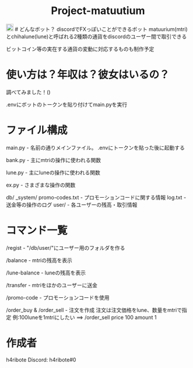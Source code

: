 <div style="text-align:center">
<h1>
Project-matuutium
</h1>
</div>

<img src="https://img.shields.io/badge/Python-{3.11.4}-blue" height="20" alt="Version-of-Python">
# どんなボット？
discordでFXっぽいことができるボット
matuurium(mtri)とchihalune(lune)と呼ばれる2種類の通貨をdiscordのユーザー間で取引できる

ビットコイン等の実在する通貨の変動に対応するものも制作予定

# 使い方は？年収は？彼女はいるの？
調べてみました！()

.envにボットのトークンを貼り付けてmain.pyを実行

# ファイル構成

main.py - 名前の通りメインファイル。 .envにトークンを貼った後に起動する

bank.py - 主にmtriの操作に使われる関数

lune.py - 主にluneの操作に使われる関数

ex.py - さまざまな操作の関数

db/
  _system/
         promo-codes.txt - プロモーションコードに関する情報
         log.txt - 送金等の操作のログ
  user/ - 各ユーザーの残高・取引情報

# コマンド一覧

/regist - "/db/user/"にユーザー用のフォルダを作る

/balance - mtriの残高を表示

/lune-balance - luneの残高を表示

/transfer - mtriをほかのユーザーに送金

/promo-code - プロモーションコードを使用

/order_buy & /order_sell - 注文を作成
    注文は注文価格をlune、数量をmtriで指定
    例:100luneを1mtriにしたい ==> /order_sell price 100 amount 1

# 作成者
h4ribote
Discord: h4ribote#0